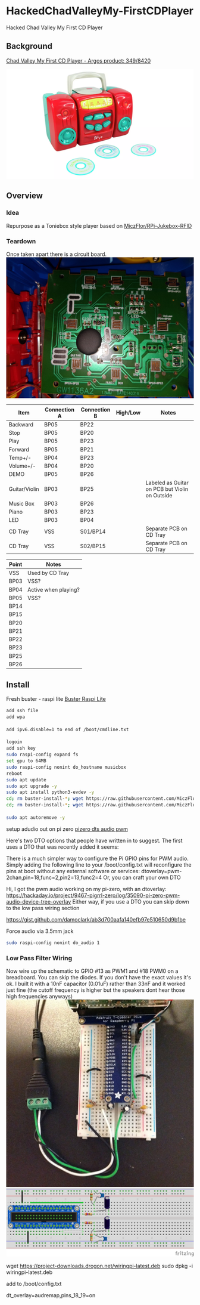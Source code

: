 # HackedChadValleyMy-FirstCDPlayer
Hacked Chad Valley My First CD Player

## Background

[Chad Valley My First CD Player - Argos product: 349/8420](https://www.argos.co.uk/product/3498420)

![Product Image](teardown/product_image.png)

## Overview

### Idea

Repurpose as a Toniebox style player based on [MiczFlor/RPi-Jukebox-RFID](https://github.com/MiczFlor/RPi-Jukebox-RFID)

### Teardown

Once taken apart there is a circuit board.
![Circuit](teardown/circuit.jpg)


| Item          | Connection A | Connection B | High/Low | Notes                                          |
| ------------- | ------------ | ------------ | -------- | ---------------------------------------------- |
| Backward      | BP05         | BP22         |          |                                                |
| Stop          | BP05         | BP20         |          |                                                |
| Play          | BP05         | BP23         |          |                                                |
| Forward       | BP05         | BP21         |          |                                                |
| Temp+/-       | BP04         | BP23         |          |                                                |
| Volume+/-     | BP04         | BP20         |          |                                                |
| DEMO          | BP05         | BP26         |          |                                                |
| Guitar/Violin | BP03         | BP25         |          | Labeled as Guitar on PCB but Violin on Outside |
| Music Box     | BP03         | BP26         |          |                                                |
| Piano         | BP03         | BP23         |          |                                                |
| LED           | BP03         | BP04         |          |                                                |
| CD Tray       | VSS          | S01/BP14     |          | Separate PCB on CD Tray                        |
| CD Tray       | VSS          | S02/BP15     |          | Separate PCB on CD Tray                        |


| Point | Notes                |
| ----- | -------------------- |
| VSS   | Used by CD Tray      |
| BP03  | VSS?                 |
| BP04  | Active when playing? |
| BP05  | VSS?                 |
| BP14  |                      |
| BP15  |                      |
| BP20  |                      |
| BP21  |                      |
| BP22  |                      |
| BP23  |                      |
| BP25  |                      |
| BP26  |                      |

## Install

Fresh buster - raspi lite [Buster Raspi Lite](https://downloads.raspberrypi.org/raspios_lite_armhf/images/raspios_lite_armhf-2021-05-28/2021-05-07-raspios-buster-armhf-lite.zip)

```bash
add ssh file
add wpa

add ipv6.disable=1 to end of /boot/cmdline.txt

logoin
add ssh key
sudo raspi-config expand fs
set gpu to 64MB
sudo raspi-config nonint do_hostname musicbox
reboot
sudo apt update
sudo apt upgrade -y
sudo apt install python3-evdev -y
cd; rm buster-install-*; wget https://raw.githubusercontent.com/MiczFlor/RPi-Jukebox-RFID/master/scripts/installscripts/buster-install-default.sh; chmod +x buster-install-default.sh; ./buster-install-default.sh
cd; rm buster-install-*; wget https://raw.githubusercontent.com/MiczFlor/RPi-Jukebox-RFID/develop/scripts/installscripts/buster-install-default.sh; chmod +x buster-install-default.sh; GIT_BRANCH=develop bash ./buster-install-default.sh

sudo apt autoremove -y

```


setup adudio out
 on pi zero [pizero dts audio pwm](https://learn.adafruit.com/adding-basic-audio-ouput-to-raspberry-pi-zero/pi-zero-pwm-audio)

 Here's two DTO options that people have written in to suggest. The first uses a DTO that was recently added it seems:

There is a much simpler way to configure the Pi GPIO pins for PWM audio. Simply adding the following line to your /boot/config.txt will reconfigure the pins at boot without any external software or services: dtoverlay=pwm-2chan,pin=18,func=2,pin2=13,func2=4
Or, you can craft your own DTO

Hi, I got the pwm audio working on my pi-zero, with an dtoverlay: https://hackaday.io/project/9467-pigrrl-zero/log/35090-pi-zero-pwm-audio-device-tree-overlay
Either way, if you use a DTO you can skip down to the low pass wiring section

https://gist.github.com/damoclark/ab3d700aafa140efb97e510650d9b1be

Force audio via 3.5mm jack
```bash
sudo raspi-config nonint do_audio 1
```

### Low Pass Filter Wiring

Now wire up the schematic to GPIO #13 as PWM1 and #18 PWM0 on a breadboard. You can skip the diodes. If you don't have the exact values it's ok. I built it with a 10nF capacitor (0.01uF) rather than 33nF and it worked just fine (the cutoff frequency is higher but the speakers dont hear those high frequencies anyways)
![Low pass wiring](resources/raspberry_pi_IMG_0074.jpg)
![Low pass wiring2](resources/raspberry_pi_pi_zero_audio_bb.png)

wget https://project-downloads.drogon.net/wiringpi-latest.deb
sudo dpkg -i wiringpi-latest.deb

add to /boot/config.txt

dt_overlay=audremap,pins_18_19=on
